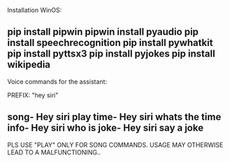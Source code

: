 Installation WinOS:

pip install pipwin 
pipwin install pyaudio 
pip install speechrecognition
pip install pywhatkit 
pip install pyttsx3 
pip install pyjokes 
pip install wikipedia
-------------------------------

Voice commands for the assistant:

PREFIX: "hey siri"

song- Hey siri play <song name>
time- Hey siri whats the time
info- Hey siri who is <name of the person>
joke- Hey siri say a joke
--------------------------------------------

PLS USE "PLAY" ONLY FOR SONG COMMANDS. USAGE MAY OTHERWISE LEAD TO A MALFUNCTIONING..
